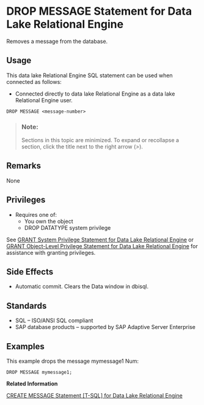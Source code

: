 <!-- loioe7d81ab91c8d45718a7b786adc452f83 -->

# DROP MESSAGE Statement for Data Lake Relational Engine

Removes a message from the database.



<a name="loioe7d81ab91c8d45718a7b786adc452f83__section_azh_5fj_znb"/>

## Usage

This data lake Relational Engine SQL statement can be used when connected as follows:

-   Connected directly to data lake Relational Engine as a data lake Relational Engine user.



```
DROP MESSAGE <message-number>
```



> ### Note:  
> Sections in this topic are minimized. To expand or recollapse a section, click the title next to the right arrow \(*\>*\).



<a name="loioe7d81ab91c8d45718a7b786adc452f83__IQ_Usage"/>

## Remarks

None



<a name="loioe7d81ab91c8d45718a7b786adc452f83__drop_datatype_privileges1"/>

## Privileges

-   Requires one of:
    -   You own the object
    -   DROP DATATYPE system privilege


See [GRANT System Privilege Statement for Data Lake Relational Engine](grant-system-privilege-statement-for-data-lake-relational-engine-a3dfcb0.md) or [GRANT Object-Level Privilege Statement for Data Lake Relational Engine](grant-object-level-privilege-statement-for-data-lake-relational-engine-a3e154f.md) for assistance with granting privileges.



<a name="loioe7d81ab91c8d45718a7b786adc452f83__IQ_Side_Effects"/>

## Side Effects

-   Automatic commit. Clears the Data window in dbisql.



<a name="loioe7d81ab91c8d45718a7b786adc452f83__IQ_Standards"/>

## Standards

-   SQL – ISO/ANSI SQL compliant
-   SAP database products – supported by SAP Adaptive Server Enterprise



<a name="loioe7d81ab91c8d45718a7b786adc452f83__IQ_Examples"/>

## Examples

This example drops the message mymessage1 Num:

```
DROP MESSAGE mymessage1;
```

**Related Information**  


[CREATE MESSAGE Statement \[T-SQL\] for Data Lake Relational Engine](create-message-statement-t-sql-for-data-lake-relational-engine-a61829d.md "Adds a user-defined message to the SYSUSERMESSAGES system table for use by PRINT and RAISERROR statements.")

